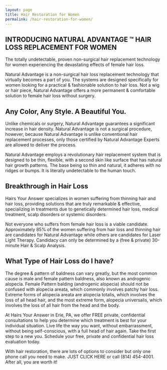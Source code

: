 ```yaml
---
layout: page
title: Hair Restoration for Women
permalink: /hair-restoration-for-women/
---
```


## INTRODUCING NATURAL ADVANTAGE ™ HAIR LOSS REPLACEMENT FOR WOMEN

The totally undetectable, proven non-surgical hair replacement technology for women experiencing the devastating effects of female hair loss.

Natural Advantage is a non-surgical hair loss replacement technology that virtually becomes a part of you. The systems are designed specifically for women looking for a practical & fashionable solution to hair loss. Not a wig or hair piece, Natural Advantage offers a more permanent & comfortable solution to female hair loss without surgery.

## Any Color, Any Style. A Beautiful You.

Unlike chemicals or surgery, Natural Advantage guarantees a significant increase in hair density. Natural Advantage is not a surgical procedure, however, because Natural Advantage is unlike conventional hair replacement processes, only those certified by Natural Advantage Experts are allowed to deliver the process.

Natural Advantage employs a revolutionary hair replacement system that is designed to be thin, flexible, with a second skin like surface that has natural hair growth patterns. The base being so thin and natural, it adheres with no ridges or bumps. It is literally undetectable to the human touch.

## Breakthrough in Hair Loss

Hairs Your Answer specializes in women suffering from thinning hair and hair loss, providing solutions that are truly remarkable & effective, specializing in treatments due to genetically determined hair loss, medical treatment, scalp disorders or systemic disorders.

Not everyone who suffers from female hair loss is a viable candidate. Approximately 85% of the women suffering from hair loss and thinning hair are candidates for Natural Advantage while others are candidates for Laser Light Therapy. Candidacy can only be determined by a (free & private) 30-minute Hair & Scalp Analysis.

## What Type of Hair Loss do I have?

The degree & pattern of baldness can vary greatly, but the most common cause is male and female pattern baldness, also known as androgenic alopecia. Female Pattern balding (androgenic alopecia) should not be confused with alopecia areata, which commonly involves patchy hair loss. Extreme forms of alopecia areata are alopecia totalis, which involves the loss of all head hair, and the most extreme form, alopecia universalis, which involves the loss of all hair from the head and the body.

At Hairs Your Answer in Erie, PA, we offer FREE private, confidential consultations to help you determine which treatment is best for your individual situation. Live life the way you want, without embarrassment, without being self-conscious, with a full head of hair again. Take the first step to a new you. Schedule your free, private and confidential hair loss evaluation today.

With hair restoration, there are lots of options to consider but only one phone call you need to make. JUST CLICK HERE or call (814) 454-4001. After all, you are worth it!
